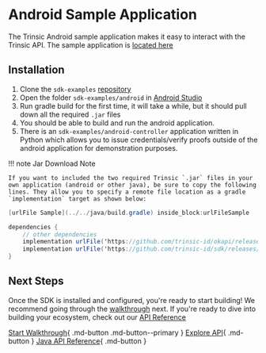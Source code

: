 # Android Sample Application

The Trinsic Android sample application makes it easy to interact with the Trinsic API. The sample application is [located here](https://github.com/trinsic-id/sdk-examples/tree/main/android)

## Installation
1. Clone the `sdk-examples` [repository](https://github.com/trinsic-id/sdk-examples)
2. Open the folder `sdk-examples/android` in [Android Studio](https://developer.android.com/studio)
3. Run gradle build for the first time, it will take a while, but it should pull down all the required `.jar` files
4. You should be able to build and run the android application.
5. There is an `sdk-examples/android-controller` application written in Python which allows you to issue credentials/verify proofs outside of the android application for demonstration purposes.

!!! note Jar Download Note

    If you want to included the two required Trinsic `.jar` files in your own application (android or other java), be sure to copy the following lines. They allow you to specify a remote file location as a gradle `implementation` target as shown below:

<!--codeinclude-->
```java
[urlFile Sample](../../java/build.gradle) inside_block:urlFileSample
```
<!--/codeinclude-->

```java
dependencies {
    // other dependencies
    implementation urlFile('https://github.com/trinsic-id/okapi/releases/download/v1.4.0/trinsic-okapi-1.4.0.jar', 'trinsic-okapi-1.4.0')
    implementation urlFile('https://github.com/trinsic-id/sdk/releases/download/v1.4.0/trinsic-services-1.4.1.jar', 'trinsic-services-1.4.1')
}
```

## Next Steps

Once the SDK is installed and configured, you're ready to start building! We recommend going through the [walkthrough](./drivers-license-android.md) next. If you're ready to dive into building your ecosystem, check out our [API Reference](../reference/index.md)

[Start Walkthrough](../walkthroughs/vaccination.md){ .md-button .md-button--primary } [Explore API](../reference/index.md){ .md-button } [Java API Reference](../reference/index.md){ .md-button }
